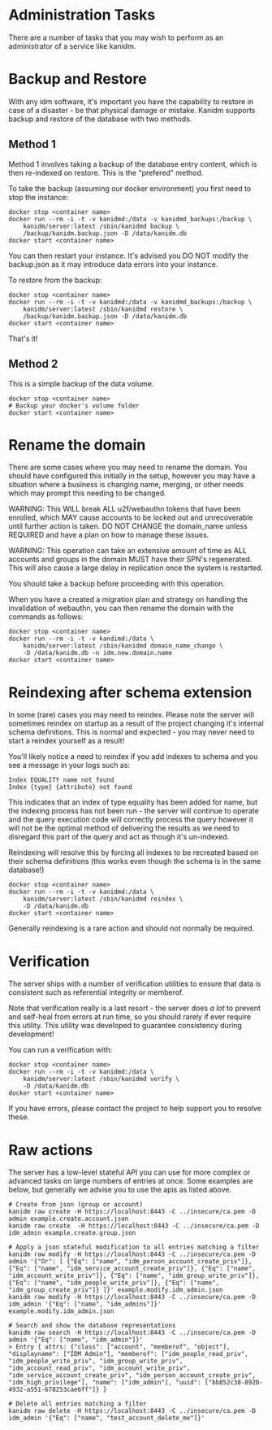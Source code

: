 # Administration Tasks

There are a number of tasks that you may wish to perform as an administrator of a service like kanidm.

# Backup and Restore

With any idm software, it's important you have the capability to restore in case of a disaster - be
that physical damage or mistake. Kanidm supports backup and restore of the database with two methods.

## Method 1

Method 1 involves taking a backup of the database entry content, which is then re-indexed on restore.
This is the "prefered" method.

To take the backup (assuming our docker environment) you first need to stop the instance:

    docker stop <container name>
    docker run --rm -i -t -v kanidmd:/data -v kanidmd_backups:/backup \
        kanidm/server:latest /sbin/kanidmd backup \
        /backup/kanidm.backup.json -D /data/kanidm.db
    docker start <container name>

You can then restart your instance. It's advised you DO NOT modify the backup.json as it may introduce
data errors into your instance.

To restore from the backup:

    docker stop <container name>
    docker run --rm -i -t -v kanidmd:/data -v kanidmd_backups:/backup \
        kanidm/server:latest /sbin/kanidmd restore \
        /backup/kanidm.backup.json -D /data/kanidm.db
    docker start <container name>

That's it!

## Method 2

This is a simple backup of the data volume.

    docker stop <container name>
    # Backup your docker's volume folder
    docker start <container name>

# Rename the domain

There are some cases where you may need to rename the domain. You should have configured
this initially in the setup, however you may have a situation where a business is changing
name, merging, or other needs which may prompt this needing to be changed.

WARNING: This WILL break ALL u2f/webauthn tokens that have been enrolled, which MAY cause
accounts to be locked out and unrecoverable until further action is taken. DO NOT CHANGE
the domain_name unless REQUIRED and have a plan on how to manage these issues.

WARNING: This operation can take an extensive amount of time as ALL accounts and groups
in the domain MUST have their SPN's regenerated. This will also cause a large delay in
replication once the system is restarted.

You should take a backup before proceeding with this operation.

When you have a created a migration plan and strategy on handling the invalidation of webauthn,
you can then rename the domain with the commands as follows:

    docker stop <container name>
    docker run --rm -i -t -v kandimd:/data \
        kanidm/server:latest /sbin/kanidmd domain_name_change \
        -D /data/kanidm.db -n idm.new.domain.name
    docker start <container name>


# Reindexing after schema extension

In some (rare) cases you may need to reindex.
Please note the server will sometimes reindex on startup as a result of the project
changing it's internal schema definitions. This is normal and expected - you may never need
to start a reindex yourself as a result!

You'll likely notice a need to reindex if you add indexes to schema and you see a message in your logs such as:

    Index EQUALITY name not found
    Index {type} {attribute} not found

This indicates that an index of type equality has been added for name, but the indexing process
has not been run - the server will continue to operate and the query execution code will correctly
process the query however it will not be the optimal method of delivering the results as we need to
disregard this part of the query and act as though it's un-indexed.

Reindexing will resolve this by forcing all indexes to be recreated based on their schema
definitions (this works even though the schema is in the same database!)

    docker stop <container name>
    docker run --rm -i -t -v kanidmd:/data \
        kanidm/server:latest /sbin/kanidmd reindex \
        -D /data/kanidm.db
    docker start <container name>

Generally reindexing is a rare action and should not normally be required.

# Verification

The server ships with a number of verification utilities to ensure that data is consistent such
as referential integrity or memberof.

Note that verification really is a last resort - the server does *a lot* to prevent and self-heal
from errors at run time, so you should rarely if ever require this utility. This utility was
developed to guarantee consistency during development!

You can run a verification with:

    docker stop <container name>
    docker run --rm -i -t -v kanidmd:/data \
        kanidm/server:latest /sbin/kanidmd verify \
        -D /data/kanidm.db
    docker start <container name>

If you have errors, please contact the project to help support you to resolve these.

# Raw actions

The server has a low-level stateful API you can use for more complex or advanced tasks on large numbers
of entries at once. Some examples are below, but generally we advise you to use the apis as listed
above.

    # Create from json (group or account)
    kanidm raw create -H https://localhost:8443 -C ../insecure/ca.pem -D admin example.create.account.json
    kanidm raw create  -H https://localhost:8443 -C ../insecure/ca.pem -D idm_admin example.create.group.json

    # Apply a json stateful modification to all entries matching a filter
    kanidm raw modify -H https://localhost:8443 -C ../insecure/ca.pem -D admin '{"Or": [ {"Eq": ["name", "idm_person_account_create_priv"]}, {"Eq": ["name", "idm_service_account_create_priv"]}, {"Eq": ["name", "idm_account_write_priv"]}, {"Eq": ["name", "idm_group_write_priv"]}, {"Eq": ["name", "idm_people_write_priv"]}, {"Eq": ["name", "idm_group_create_priv"]} ]}' example.modify.idm_admin.json
    kanidm raw modify -H https://localhost:8443 -C ../insecure/ca.pem -D idm_admin '{"Eq": ["name", "idm_admins"]}' example.modify.idm_admin.json

    # Search and show the database representations
    kanidm raw search -H https://localhost:8443 -C ../insecure/ca.pem -D admin '{"Eq": ["name", "idm_admin"]}'
    > Entry { attrs: {"class": ["account", "memberof", "object"], "displayname": ["IDM Admin"], "memberof": ["idm_people_read_priv", "idm_people_write_priv", "idm_group_write_priv", "idm_account_read_priv", "idm_account_write_priv", "idm_service_account_create_priv", "idm_person_account_create_priv", "idm_high_privilege"], "name": ["idm_admin"], "uuid": ["bb852c38-8920-4932-a551-678253cae6ff"]} }

    # Delete all entries matching a filter
    kanidm raw delete -H https://localhost:8443 -C ../insecure/ca.pem -D idm_admin '{"Eq": ["name", "test_account_delete_me"]}'
